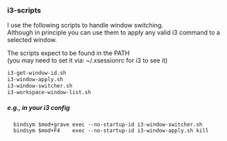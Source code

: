 ### i3-scripts

I use the following scripts to handle window switching. \
Although in principle you can use them to apply any valid i3 command to a selected window.

The scripts expect to be found in the PATH \
(you may need to set it via: ~/.xsessionrc for i3 to see it)

```bash
i3-get-window-id.sh
i3-window-apply.sh
i3-window-switcher.sh
i3-workspace-window-list.sh
```

##### e.g., in your i3 config
```
  bindsym $mod+grave exec --no-startup-id i3-window-switcher.sh
  bindsym $mod+F4    exec --no-startup-id i3-window-apply.sh kill
```
